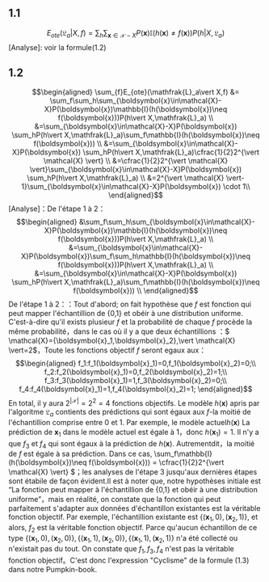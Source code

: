 ## 1.1
$$E_{o t e}\left(\mathfrak{L}_{a} | X, f\right)=\sum_{h} \sum_{\boldsymbol{x} \in \mathcal{X}-X} P(\boldsymbol{x}) \mathbb{I}(h(\boldsymbol{x}) \neq f(\boldsymbol{x})) P\left(h | X, \mathfrak{L}_{a}\right)$$
[Analyse]: voir la formule(1.2)

## 1.2
$$\begin{aligned}
\sum_{f}E_{ote}(\mathfrak{L}_a\vert X,f) &= \sum_f\sum_h\sum_{\boldsymbol{x}\in\mathcal{X}-X}P(\boldsymbol{x})\mathbb{I}(h(\boldsymbol{x})\neq f(\boldsymbol{x}))P(h\vert X,\mathfrak{L}_a) \\
&=\sum_{\boldsymbol{x}\in\mathcal{X}-X}P(\boldsymbol{x}) \sum_hP(h\vert X,\mathfrak{L}_a)\sum_f\mathbb{I}(h(\boldsymbol{x})\neq f(\boldsymbol{x})) \\
&=\sum_{\boldsymbol{x}\in\mathcal{X}-X}P(\boldsymbol{x}) \sum_hP(h\vert X,\mathfrak{L}_a)\cfrac{1}{2}2^{\vert \mathcal{X} \vert} \\
&=\cfrac{1}{2}2^{\vert \mathcal{X} \vert}\sum_{\boldsymbol{x}\in\mathcal{X}-X}P(\boldsymbol{x}) \sum_hP(h\vert X,\mathfrak{L}_a) \\
&=2^{\vert \mathcal{X} \vert-1}\sum_{\boldsymbol{x}\in\mathcal{X}-X}P(\boldsymbol{x}) \cdot 1\\
\end{aligned}$$
[Analyse]：De l'étape 1 à 2：
$$\begin{aligned}
&\sum_f\sum_h\sum_{\boldsymbol{x}\in\mathcal{X}-X}P(\boldsymbol{x})\mathbb{I}(h(\boldsymbol{x})\neq f(\boldsymbol{x}))P(h\vert X,\mathfrak{L}_a) \\
&=\sum_{\boldsymbol{x}\in\mathcal{X}-X}P(\boldsymbol{x})\sum_f\sum_h\mathbb{I}(h(\boldsymbol{x})\neq f(\boldsymbol{x}))P(h\vert X,\mathfrak{L}_a) \\
&=\sum_{\boldsymbol{x}\in\mathcal{X}-X}P(\boldsymbol{x}) \sum_hP(h\vert X,\mathfrak{L}_a)\sum_f\mathbb{I}(h(\boldsymbol{x})\neq f(\boldsymbol{x})) \\
\end{aligned}$$
De l'étape 1 à 2：：Tout d'abord; on fait hypothèse que $f$ est fonction qui peut mapper l'échantillion de {0,1} et obéir à une distribution uniforme. C'est-à-dire qu'il exists plusieur $f$ et la probabilité de chaque $f$ procède la même probabilité，dans le cas où il y a que deux échantillions ：$ \mathcal{X}=\{\boldsymbol{x}_1,\boldsymbol{x}_2\},\vert \mathcal{X} \vert=2$，Toute les fonctions objectif $f$ seront egaux aux：
$$\begin{aligned}
f_1:f_1(\boldsymbol{x}_1)=0,f_1(\boldsymbol{x}_2)=0;\\
f_2:f_2(\boldsymbol{x}_1)=0,f_2(\boldsymbol{x}_2)=1;\\
f_3:f_3(\boldsymbol{x}_1)=1,f_3(\boldsymbol{x}_2)=0;\\
f_4:f_4(\boldsymbol{x}_1)=1,f_4(\boldsymbol{x}_2)=1;
\end{aligned}$$
En total, il y aura $2^{\vert \mathcal{X} \vert}=2^2=4$ fonctions objectifs. Le modèle $h(\boldsymbol{x})$ apris par l'algoritme $\mathfrak{L}_a$ contients des prédictions qui sont égaux aux $f$-la moitié de l'échantillion comprise entre 0 et 1. Par exemple, le modèle actuel$h(\boldsymbol{x})$ La prédiction de $\boldsymbol{x}_1$ dans le modèle actuel est égale à 1，donc $h(\boldsymbol{x}_1)=1$. Il n'y a que $f_3$ et $f_4$ qui sont égaux à la prédiction de $h(\boldsymbol{x})$. Autrementdit，la moitié de $f$ est égale à sa prédiction. Dans ce cas, \sum_f\mathbb{I}(h(\boldsymbol{x})\neq f(\boldsymbol{x})) = \cfrac{1}{2}2^{\vert \mathcal{X} \vert} $；les analyses de l'étape 3 jusqu'aux dernières étapes sont étabile de façon évident.Il est à noter que, notre hypothèses initiale est “La fonction peut mapper à l'échantillion de {0,1} et obéir à une distribution uniforme”，mais en réalité, on constate que la fonction qui peut parfaitement s'adapter aux données d'échantillon existantes est la véritable fonction objectif. Par exemple, l'échantillion existante est $\{(\boldsymbol{x}_1,0),(\boldsymbol{x}_2,1)\}$, et alors, $f_2$ est la véritable fonction objectif. Parce qu'aucun échantillon de ce type $\{(\boldsymbol{x}_1,0),(\boldsymbol{x}_2,0)\},\{(\boldsymbol{x}_1,1),(\boldsymbol{x}_2,0)\},\{(\boldsymbol{x}_1,1),(\boldsymbol{x}_2,1)\}$ n'a été collecté ou n'existait pas du tout. On constate que $f_1,f_3,f_4$ n'est pas la véritable fonction objectif。C'est donc l'expression "Cyclisme" de la formule (1.3) dans notre Pumpkin-book.
